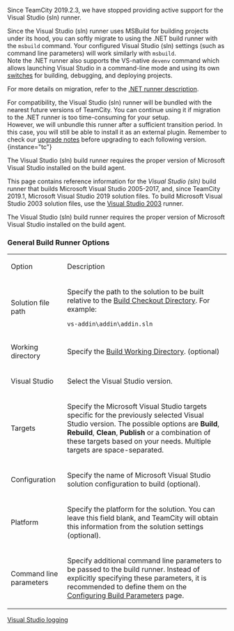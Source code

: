 [//]: # (title: Visual Studio \(sln\))
[//]: # (auxiliary-id: viewpage.actionpageId113084096;Visual Studio \(sln\))

<note>

Since TeamCity 2019.2.3, we have stopped providing active support for the Visual Studio (sln) runner.

Since the Visual Studio (sln) runner uses MSBuild for building projects under its hood, you can softly migrate to using the .NET build runner with the `msbuild` command. Your configured Visual Studio (sln) settings (such as command line parameters) will work similarly with `msbuild`.  
Note the .NET runner also supports the VS-native `devenv` command which allows launching Visual Studio in a command-line mode and using its own [switches](https://docs.microsoft.com/en-us/visualstudio/ide/reference/devenv-command-line-switches) for building, debugging, and deploying projects.

For more details on migration, refer to the [.NET runner description](net.md#migrating-to-net-from-sln).

For compatibility, the Visual Studio (sln) runner will be bundled with the nearest future versions of TeamCity. You can continue using it if migration to the .NET runner is too time-consuming for your setup.  
However, we will unbundle this runner after a sufficient transition period. In this case, you will still be able to install it as an external plugin. Remember to check our [upgrade notes](upgrade-notes.md) before upgrading to each following version.
{instance="tc"}

</note>

<note>

The Visual Studio (sln) build runner requires the proper version of Microsoft Visual Studio installed on the build agent.
</note>

This page contains reference information for the _Visual Studio (sln)_ build runner that builds Microsoft Visual Studio 2005-2017, and, since TeamCity 2019.1, Microsoft Visual Studio 2019 solution files. To build Microsoft Visual Studio 2003 solution files, use the [Visual Studio 2003](visual-studio-2003.md) runner.

<note>

The Visual Studio (sln) build runner requires the proper version of Microsoft Visual Studio installed on the build agent.
</note>

### General Build Runner Options

<table><tr>

<td>

Option

</td>

<td>

Description

</td></tr><tr>

<td>

Solution file path

</td>

<td>

Specify the path to the solution to be built relative to the [Build Checkout Directory](build-checkout-directory.md). For example:

```Shell
vs-addin\addin\addin.sln

```

</td></tr><tr>

<td>

Working directory

</td>

<td>

Specify the [Build Working Directory](build-working-directory.md). (optional)

</td></tr><tr>

<td>

Visual Studio

</td>

<td>

Select the Visual Studio version.

</td></tr><tr>

<td>

Targets

</td>

<td>

Specify the Microsoft Visual Studio targets specific for the previously selected Visual Studio version. The possible options are __Build__, __Rebuild__, __Clean__, __Publish__ or a combination of these targets based on your needs. Multiple targets are space-separated.

</td></tr><tr>

<td>

Configuration

</td>

<td>

Specify the name of Microsoft Visual Studio solution configuration to build (optional).

</td></tr><tr>

<td>

Platform

</td>

<td>

Specify the platform for the solution. You can leave this field blank, and TeamCity will obtain this information from the solution settings (optional).

</td></tr><tr>

<td>

Command line parameters

</td>

<td>

Specify additional command line parameters to be passed to the build runner. Instead of explicitly specifying these parameters, it is recommended to define them on the [Configuring Build Parameters](configuring-build-parameters.md) page.

</td></tr></table>

<seealso>
        <category ref="troubleshooting">
            <a href="reporting-issues.md">Visual Studio logging</a>
        </category>
</seealso>